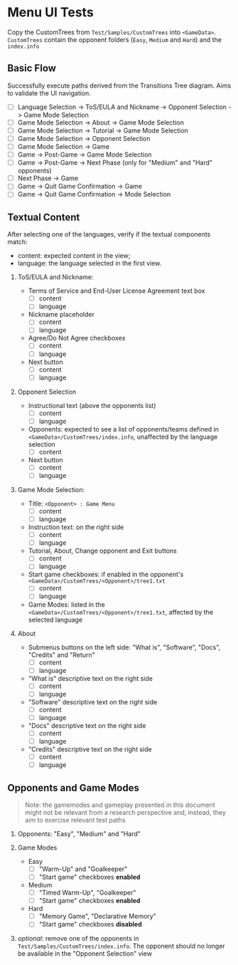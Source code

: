 # Menu UI Tests

Copy the CustomTrees from `Test/Samples/CustomTrees` into `<GameData>`. `CustomTrees` contain the opponent folders (`Easy`, `Medium` and `Hard`) and the `index.info`

## Basic Flow

Successfully execute paths derived from the Transitions Tree diagram. Aims to validate the UI navigation.

- [ ] Language Selection -> ToS/EULA and Nickname -> Opponent Selection -> Game Mode Selection
- [ ] Game Mode Selection -> About -> Game Mode Selection
- [ ] Game Mode Selection -> Tutorial -> Game Mode Selection
- [ ] Game Mode Selection -> Opponent Selection
- [ ] Game Mode Selection -> Game
- [ ] Game -> Post-Game -> Game Mode Selection
- [ ] Game -> Post-Game -> Next Phase (only for "Medium" and "Hard" opponents)
- [ ] Next Phase -> Game
- [ ] Game -> Quit Game Confirmation -> Game
- [ ] Game -> Quit Game Confirmation -> Mode Selection

## Textual Content

After selecting one of the languages, verify if the textual components match:

- content: expected content in the view;
- language: the language selected in the first view.

1. ToS/EULA and Nickname:
    - Terms of Service and End-User License Agreement text box
        - [ ] content
        - [ ] language
    - Nickname placeholder
        - [ ] content
        - [ ] language
    - Agree/Do Not Agree checkboxes
        - [ ] content
        - [ ] language
    - Next button
        - [ ] content
        - [ ] language

1. Opponent Selection
    - Instructional text (above the opponents list)
        - [ ] content
        - [ ] language
    - Opponents: expected to see a list of opponents/teams defined in `<GameData>/CustomTrees/index.info`, unaffected by the language selection
        - [ ] content
    - Next button
        - [ ] content
        - [ ] language

1. Game Mode Selection:
    - Title: `<Opponent> : Game Menu`
        - [ ] content
        - [ ] language
    - Instruction text: on the right side
        - [ ] content
        - [ ] language
    - Tutorial, About, Change opponent and Exit buttons
        - [ ] content
        - [ ] language
    - Start game checkboxes: if enabled in the opponent's `<GameData>/CustomTrees/<Opponent>/tree1.txt`
        - [ ] content
        - [ ] language
    - Game Modes: listed in the `<GameData>/CustomTrees/<Opponent>/tree1.txt`, affected by the selected language

1. About
    - Submenus buttons on the left side: "What is", "Software", "Docs", "Credits" and "Return"
        - [ ] content
        - [ ] language
    - "What is" descriptive text on the right side
        - [ ] content
        - [ ] language
    - "Software" descriptive text on the right side
        - [ ] content
        - [ ] language
    - "Docs" descriptive text on the right side
        - [ ] content
        - [ ] language
    - "Credits" descriptive text on the right side
        - [ ] content
        - [ ] language

## Opponents and Game Modes

> Note: the gamemodes and gameplay presented in this document might not be relevant from a research perspective and, instead, they aim to exercise relevant test paths

1. Opponents: "Easy", "Medium" and "Hard"

1. Game Modes
    - Easy
        - [ ] "Warm-Up" and "Goalkeeper"
        - [ ] "Start game" checkboxes **enabled** 
    - Medium
        - [ ] "Timed Warm-Up", "Goalkeeper"
        - [ ] "Start game" checkboxes **enabled**
    - Hard
        - [ ] "Memory Game", "Declarative Memory"
        - [ ] "Start game" checkboxes **disabled**

1. *optional*: remove one of the opponents in `Test/Samples/CustomTrees/index.info`. The opponent should no longer be available in the "Opponent Selection" view
